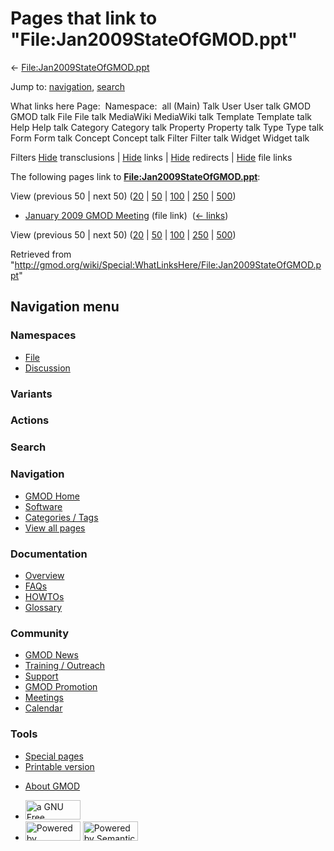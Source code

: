 <div id="mw-page-base" class="noprint">

</div>

<div id="mw-head-base" class="noprint">

</div>

<div id="content" class="mw-body" role="main">

<span id="top"></span>

<div id="mw-js-message" style="display:none;">

</div>



# <span dir="auto">Pages that link to "File:Jan2009StateOfGMOD.ppt"</span>

<div id="bodyContent">

<div id="contentSub">

←
[File:Jan2009StateOfGMOD.ppt](/wiki/File:Jan2009StateOfGMOD.ppt "File:Jan2009StateOfGMOD.ppt")

</div>

<div id="jump-to-nav" class="mw-jump">

Jump to: [navigation](#mw-navigation), [search](#p-search)

</div>

<div id="mw-content-text">

What links here Page:  Namespace:  all (Main) Talk User User talk GMOD
GMOD talk File File talk MediaWiki MediaWiki talk Template Template talk
Help Help talk Category Category talk Property Property talk Type Type
talk Form Form talk Concept Concept talk Filter Filter talk Widget
Widget talk

Filters
[Hide](/mediawiki/index.php?title=Special:WhatLinksHere/File:Jan2009StateOfGMOD.ppt&hidetrans=1 "Special:WhatLinksHere/File:Jan2009StateOfGMOD.ppt")
transclusions \|
[Hide](/mediawiki/index.php?title=Special:WhatLinksHere/File:Jan2009StateOfGMOD.ppt&hidelinks=1 "Special:WhatLinksHere/File:Jan2009StateOfGMOD.ppt")
links \|
[Hide](/mediawiki/index.php?title=Special:WhatLinksHere/File:Jan2009StateOfGMOD.ppt&hideredirs=1 "Special:WhatLinksHere/File:Jan2009StateOfGMOD.ppt")
redirects \|
[Hide](/mediawiki/index.php?title=Special:WhatLinksHere/File:Jan2009StateOfGMOD.ppt&hideimages=1 "Special:WhatLinksHere/File:Jan2009StateOfGMOD.ppt")
file links

The following pages link to
**[File:Jan2009StateOfGMOD.ppt](/wiki/File:Jan2009StateOfGMOD.ppt "File:Jan2009StateOfGMOD.ppt")**:

View (previous 50 \| next 50)
([20](/mediawiki/index.php?title=Special:WhatLinksHere/File:Jan2009StateOfGMOD.ppt&limit=20 "Special:WhatLinksHere/File:Jan2009StateOfGMOD.ppt")
\|
[50](/mediawiki/index.php?title=Special:WhatLinksHere/File:Jan2009StateOfGMOD.ppt&limit=50 "Special:WhatLinksHere/File:Jan2009StateOfGMOD.ppt")
\|
[100](/mediawiki/index.php?title=Special:WhatLinksHere/File:Jan2009StateOfGMOD.ppt&limit=100 "Special:WhatLinksHere/File:Jan2009StateOfGMOD.ppt")
\|
[250](/mediawiki/index.php?title=Special:WhatLinksHere/File:Jan2009StateOfGMOD.ppt&limit=250 "Special:WhatLinksHere/File:Jan2009StateOfGMOD.ppt")
\|
[500](/mediawiki/index.php?title=Special:WhatLinksHere/File:Jan2009StateOfGMOD.ppt&limit=500 "Special:WhatLinksHere/File:Jan2009StateOfGMOD.ppt"))

- [January 2009 GMOD
  Meeting](/wiki/January_2009_GMOD_Meeting "January 2009 GMOD Meeting")
  (file link) ‎ <span class="mw-whatlinkshere-tools">([←
  links](/mediawiki/index.php?title=Special:WhatLinksHere&target=January+2009+GMOD+Meeting "Special:WhatLinksHere"))</span>

View (previous 50 \| next 50)
([20](/mediawiki/index.php?title=Special:WhatLinksHere/File:Jan2009StateOfGMOD.ppt&limit=20 "Special:WhatLinksHere/File:Jan2009StateOfGMOD.ppt")
\|
[50](/mediawiki/index.php?title=Special:WhatLinksHere/File:Jan2009StateOfGMOD.ppt&limit=50 "Special:WhatLinksHere/File:Jan2009StateOfGMOD.ppt")
\|
[100](/mediawiki/index.php?title=Special:WhatLinksHere/File:Jan2009StateOfGMOD.ppt&limit=100 "Special:WhatLinksHere/File:Jan2009StateOfGMOD.ppt")
\|
[250](/mediawiki/index.php?title=Special:WhatLinksHere/File:Jan2009StateOfGMOD.ppt&limit=250 "Special:WhatLinksHere/File:Jan2009StateOfGMOD.ppt")
\|
[500](/mediawiki/index.php?title=Special:WhatLinksHere/File:Jan2009StateOfGMOD.ppt&limit=500 "Special:WhatLinksHere/File:Jan2009StateOfGMOD.ppt"))

</div>

<div class="printfooter">

Retrieved from
"<http://gmod.org/wiki/Special:WhatLinksHere/File:Jan2009StateOfGMOD.ppt>"

</div>

<div id="catlinks" class="catlinks catlinks-allhidden">

</div>

<div class="visualClear">

</div>

</div>

</div>

<div id="mw-navigation">

## Navigation menu

<div id="mw-head">



<div id="left-navigation">

<div id="p-namespaces" class="vectorTabs" role="navigation"
aria-labelledby="p-namespaces-label">

### Namespaces

- <span id="ca-nstab-image"><a href="/wiki/File:Jan2009StateOfGMOD.ppt" accesskey="c"
  title="View the file page [c]">File</a></span>
- <span id="ca-talk"><a
  href="/mediawiki/index.php?title=File_talk:Jan2009StateOfGMOD.ppt&amp;action=edit&amp;redlink=1"
  accesskey="t"
  title="Discussion about the content page [t]">Discussion</a></span>

</div>

<div id="p-variants" class="vectorMenu emptyPortlet" role="navigation"
aria-labelledby="p-variants-label">

### 

### Variants[](#)

<div class="menu">

</div>

</div>

</div>

<div id="right-navigation">



<div id="p-cactions" class="vectorMenu emptyPortlet" role="navigation"
aria-labelledby="p-cactions-label">

### Actions[](#)

<div class="menu">

</div>

</div>

<div id="p-search" role="search">

### Search

<div id="simpleSearch">

</div>

</div>

</div>

</div>

<div id="mw-panel">

<div id="p-logo" role="banner">

<a href="/wiki/Main_Page"
style="background-image: url(http://gmod.org/images/GMOD-cogs.png);"
title="Visit the main page"></a>

</div>

<div id="p-Navigation" class="portal" role="navigation"
aria-labelledby="p-Navigation-label">

### Navigation

<div class="body">

- <span id="n-GMOD-Home">[GMOD Home](/wiki/Main_Page)</span>
- <span id="n-Software">[Software](/wiki/GMOD_Components)</span>
- <span id="n-Categories-.2F-Tags">[Categories /
  Tags](/wiki/Categories)</span>
- <span id="n-View-all-pages">[View all
  pages](/wiki/Special:AllPages)</span>

</div>

</div>

<div id="p-Documentation" class="portal" role="navigation"
aria-labelledby="p-Documentation-label">

### Documentation

<div class="body">

- <span id="n-Overview">[Overview](/wiki/Overview)</span>
- <span id="n-FAQs">[FAQs](/wiki/Category:FAQ)</span>
- <span id="n-HOWTOs">[HOWTOs](/wiki/Category:HOWTO)</span>
- <span id="n-Glossary">[Glossary](/wiki/Glossary)</span>

</div>

</div>

<div id="p-Community" class="portal" role="navigation"
aria-labelledby="p-Community-label">

### Community

<div class="body">

- <span id="n-GMOD-News">[GMOD News](/wiki/GMOD_News)</span>
- <span id="n-Training-.2F-Outreach">[Training /
  Outreach](/wiki/Training_and_Outreach)</span>
- <span id="n-Support">[Support](/wiki/Support)</span>
- <span id="n-GMOD-Promotion">[GMOD
  Promotion](/wiki/GMOD_Promotion)</span>
- <span id="n-Meetings">[Meetings](/wiki/Meetings)</span>
- <span id="n-Calendar">[Calendar](/wiki/Calendar)</span>

</div>

</div>

<div id="p-tb" class="portal" role="navigation"
aria-labelledby="p-tb-label">

### Tools

<div class="body">

- <span id="t-specialpages"><a href="/wiki/Special:SpecialPages" accesskey="q"
  title="A list of all special pages [q]">Special pages</a></span>
- <span id="t-print"><a
  href="/mediawiki/index.php?title=Special:WhatLinksHere/File:Jan2009StateOfGMOD.ppt&amp;printable=yes"
  rel="alternate" accesskey="p"
  title="Printable version of this page [p]">Printable version</a></span>

</div>

</div>

</div>

</div>

<div id="footer" role="contentinfo">

- <span id="footer-places-about">[About
  GMOD](/wiki/GMOD:About "GMOD:About")</span>

<!-- -->

- <span id="footer-copyrightico">[<img src="http://www.gnu.org/graphics/gfdl-logo-small.png" width="88"
  height="31" alt="a GNU Free Documentation License" />](http://www.gnu.org/licenses/fdl-1.3.html)</span>
- <span id="footer-poweredbyico">[<img src="/mediawiki/skins/common/images/poweredby_mediawiki_88x31.png"
  width="88" height="31" alt="Powered by MediaWiki" />](//www.mediawiki.org/)
  [<img
  src="/mediawiki/extensions/SemanticMediaWiki/includes/../resources/images/smw_button.png"
  width="88" height="31" alt="Powered by Semantic MediaWiki" />](https://www.semantic-mediawiki.org/wiki/Semantic_MediaWiki)</span>

<div style="clear:both">

</div>

</div>
